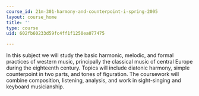 ```yaml
---
course_id: 21m-301-harmony-and-counterpoint-i-spring-2005
layout: course_home
title: ''
type: course
uid: 602fb60233d59fc4ff1f1250ea077475

---
```

In this subject we will study the basic harmonic, melodic, and formal practices of western music, principally the classical music of central Europe during the eighteenth century. Topics will include diatonic harmony, simple counterpoint in two parts, and tones of figuration. The coursework will combine composition, listening, analysis, and work in sight-singing and keyboard musicianship.
